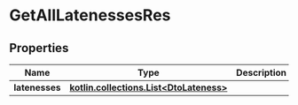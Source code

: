 
# GetAllLatenessesRes

## Properties
| Name | Type | Description | Notes |
| ------------ | ------------- | ------------- | ------------- |
| **latenesses** | [**kotlin.collections.List&lt;DtoLateness&gt;**](DtoLateness.md) |  |  |



